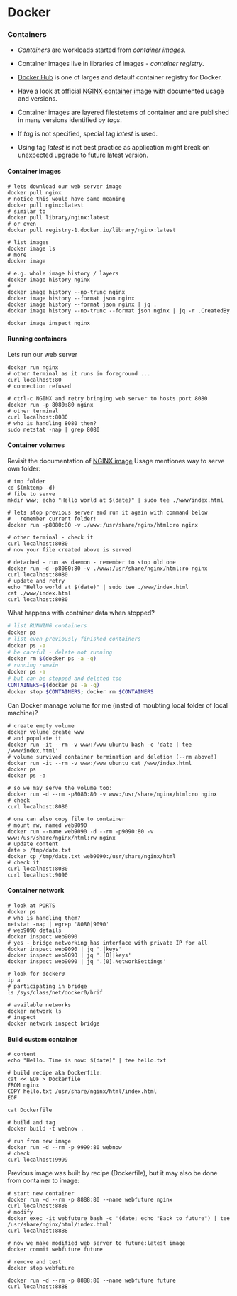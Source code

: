 # Docker

### Containers

* *Containers* are workloads started from *container images*. 
* Container images live in libraries of images - *container registry*.
* [Docker Hub](https://hub.docker.com/) is one of larges and defaulf container registry for Docker.

* Have a look at official [NGINX container image](https://hub.docker.com/_/nginx) with documented usage and versions.
* Container images are layered filestetems of container and are published in many versions identified by *tags*.
* If *tag* is not specified, special tag *latest* is used.
* Using tag *latest* is not best practice as application might break on unexpected upgrade to future latest version.


#### Container images

```shell
# lets download our web server image
docker pull nginx
# notice this would have same meaning
docker pull nginx:latest
# similar to
docker pull library/nginx:latest
# or even
docker pull registry-1.docker.io/library/nginx:latest

# list images
docker image ls
# more
docker image

# e.g. whole image history / layers
docker image history nginx
# 
docker image history --no-trunc nginx
docker image history --format json nginx
docker image history --format json nginx | jq .
docker image history --no-trunc --format json nginx | jq -r .CreatedBy

docker image inspect nginx
```

#### Running containers

Lets run our web server
```shell
docker run nginx
# other terminal as it runs in foreground ...
curl localhost:80
# connection refused

# ctrl-c NGINX and retry bringing web server to hosts port 8080
docker run -p 8080:80 nginx
# other terminal
curl localhost:8080
# who is handling 8080 then?
sudo netstat -nap | grep 8080
```


#### Container volumes

Revisit the documentation of [NGINX image](https://hub.docker.com/_/nginx)
Usage mentiones way to serve own folder:

```shell
# tmp folder
cd $(mktemp -d)
# file to serve
mkdir www; echo "Hello world at $(date)" | sudo tee ./www/index.html

# lets stop previous server and run it again with command below
#   remember current folder!
docker run -p8080:80 -v ./www:/usr/share/nginx/html:ro nginx

# other terminal - check it
curl localhost:8080
# now your file created above is served

# detached - run as daemon - remember to stop old one
docker run -d -p8080:80 -v ./www:/usr/share/nginx/html:ro nginx
curl localhost:8080
# update and retry
echo "Hello world at $(date)" | sudo tee ./www/index.html
cat ./www/index.html
curl localhost:8080
```

What happens with container data when stopped?

```bash
# list RUNNING containers
docker ps
# list even previously finished containers
docker ps -a
# be careful - delete not running
docker rm $(docker ps -a -q)
# running remain
docker ps -a
# but can be stopped and deleted too
CONTAINERS=$(docker ps -a -q)
docker stop $CONTAINERS; docker rm $CONTAINERS
```

Can Docker manage volume for me (insted of moubting local folder of local machine)?
```shell
# create empty volume
docker volume create www
# and populate it
docker run -it --rm -v www:/www ubuntu bash -c 'date | tee /www/index.html'
# volume survived container termination and deletion (--rm above!)
docker run -it --rm -v www:/www ubuntu cat /www/index.html
docker ps
docker ps -a

# so we may serve the volume too:
docker run -d --rm -p8080:80 -v www:/usr/share/nginx/html:ro nginx
# check
curl localhost:8080

# one can also copy file to container
# mount rw, named web9090
docker run --name web9090 -d --rm -p9090:80 -v www:/usr/share/nginx/html:rw nginx
# update content
date > /tmp/date.txt
docker cp /tmp/date.txt web9090:/usr/share/nginx/html
# check it
curl localhost:8080
curl localhost:9090
```


#### Container network

```shell
# look at PORTS
docker ps
# who is handling them?
netstat -nap | egrep '8080|9090'
# web9090 details
docker inspect web9090
# yes - bridge networking has interface with private IP for all 
docker inspect web9090 | jq '.|keys'
docker inspect web9090 | jq '.[0]|keys'
docker inspect web9090 | jq '.[0].NetworkSettings'

# look for docker0
ip a
# participating in bridge
ls /sys/class/net/docker0/brif 

# available networks
docker network ls
# inspect
docker network inspect bridge
```

#### Build custom container

```shell
# content
echo "Hello. Time is now: $(date)" | tee hello.txt

# build recipe aka Dockerfile:
cat << EOF > Dockerfile
FROM nginx
COPY hello.txt /usr/share/nginx/html/index.html
EOF

cat Dockerfile

# build and tag
docker build -t webnow .

# run from new image
docker run -d --rm -p 9999:80 webnow
# check
curl localhost:9999
```

Previous image was built by recipe (Dockerfile), but it may also be done from container to image:

```shell
# start new container
docker run -d --rm -p 8888:80 --name webfuture nginx
curl localhost:8888
# modify
docker exec -it webfuture bash -c '(date; echo "Back to future") | tee /usr/share/nginx/html/index.html'
curl localhost:8888

# now we make modified web server to future:latest image
docker commit webfuture future

# remove and test
docker stop webfuture

docker run -d --rm -p 8888:80 --name webfuture future
curl localhost:8888
```